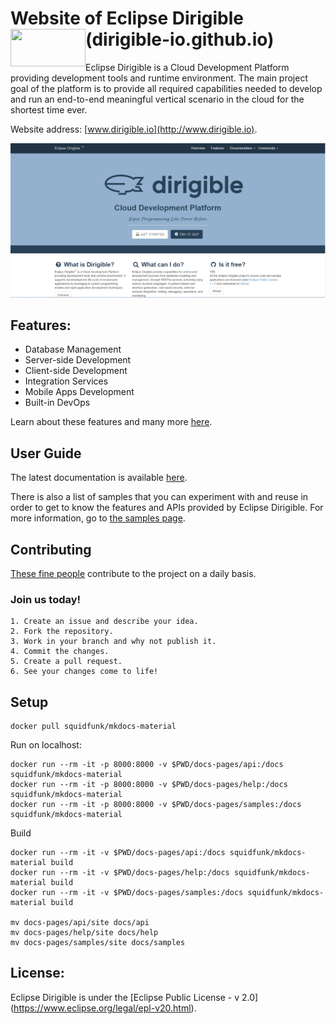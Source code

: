 # Website of Eclipse Dirigible (dirigible-io.github.io) <img src="http://www.dirigible.io/img/dirigible.svg" align="left" height="60" width="120"> 

Eclipse Dirigible is a Cloud Development Platform providing development tools and runtime environment. The main project goal of the platform is to provide all required capabilities needed to develop and run an end-to-end meaningful vertical scenario in the cloud for the shortest time ever.

Website address: [www.dirigible.io](http://www.dirigible.io).

![ReadMe-Animation](https://github.com/dirigible-io/dirigible-io.github.io/raw/master/img/readme_animation.gif)

## Features:
- Database Management
- Server-side Development
- Client-side Development
- Integration Services
- Mobile Apps Development
- Built-in DevOps

Learn about these features and many more [here](http://www.dirigible.io/features.html).

## User Guide

The latest documentation is available [here](http://www.dirigible.io/help/).

There is also a list of samples that you can experiment with and reuse in order to get to know the features and APIs provided by Eclipse Dirigible. For more information, go to [the samples page](http://www.dirigible.io/samples/).

## Contributing

[These fine people](https://github.com/dirigible-io/dirigible-io.github.io/graphs/contributors) contribute to the project on a daily basis. 

### Join us today!

```
1. Create an issue and describe your idea.
2. Fork the repository.
3. Work in your branch and why not publish it.
4. Commit the changes.
5. Create a pull request.
6. See your changes come to life!
```

## Setup

```
docker pull squidfunk/mkdocs-material
```

Run on localhost:
```
docker run --rm -it -p 8000:8000 -v $PWD/docs-pages/api:/docs squidfunk/mkdocs-material
docker run --rm -it -p 8000:8000 -v $PWD/docs-pages/help:/docs squidfunk/mkdocs-material
docker run --rm -it -p 8000:8000 -v $PWD/docs-pages/samples:/docs squidfunk/mkdocs-material
```

Build
```
docker run --rm -it -v $PWD/docs-pages/api:/docs squidfunk/mkdocs-material build
docker run --rm -it -v $PWD/docs-pages/help:/docs squidfunk/mkdocs-material build
docker run --rm -it -v $PWD/docs-pages/samples:/docs squidfunk/mkdocs-material build

mv docs-pages/api/site docs/api
mv docs-pages/help/site docs/help
mv docs-pages/samples/site docs/samples
```

## License:

Eclipse Dirigible is under the [Eclipse Public License - v 2.0] (https://www.eclipse.org/legal/epl-v20.html).
